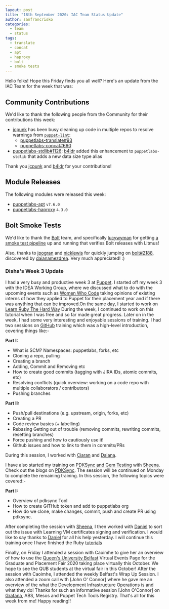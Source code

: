 ```yaml
---
layout: post
title: "18th September 2020: IAC Team Status Update"
author: sanfrancrisko
categories:
  - team
  - status
tags:
  - translate
  - concat
  - apt
  - haproxy
  - bolt
  - smoke tests
---
```


Hello folks!
Hope this Friday finds you all well?
Here's an update from the IAC Team for the week that was:

## Community Contributions
We'd like to thank the following people from the Community for their contributions this week:
- [jcpunk][jcpunk] has been busy cleaning up code in multiple repos to resolve warnings from [`puppet-lint`][puppet-lint]:
    - [puppetlabs-translate#93][translation-pr-93]
    - [puppetlabs-concat#660][concat-pr-660]
- [puppetlabs-stdlib#1126][stdlib-pr-1126]: [b4ldr][b4ldr] added this enhancement to `puppetlabs-stdlib` that adds a new data size type alias

Thank you [jcpunk][jcpunk] and [b4ldr][b4ldr] for your contributions!

## Module Releases
The following modules were released this week:
- [puppetlabs-apt][apt-forge] `v7.6.0`
- [puppetlabs-haproxy][haproxy-forge] `4.3.0`

## Bolt Smoke Tests
We'd like to thank the [Bolt][bolt] team, and specifically [lucywyman][lucywyman] for getting [a smoke test pipeline][bolt-pr-2164] up and running that verifies Bolt releases with Litmus!

Also, thanks to [jpogran][jpogran] and [nicklewis][nicklewis] for quickly jumping on [bolt#2188][bolt-issue-2188], discovered by [daianamezdrea][daianamezdrea].
Very much appreciated! :)

### Disha's Week 3 Update
I had a very busy and productive week 3 at [Puppet](https://puppet.com/). I started off my week 3 with the IDEA Working Group, where we discussed what to do with the upcoming events such as [Women Who Code](https://www.womenwhocode.com/) taking opinions of existing interns of how they applied to Puppet for their placement year and if there was anything that can be improved.On the same day, I started to work on [Learn Ruby The Hard Way](https://learnrubythehardway.org/book/)
During the week, I continued to work on this tutorial when I was free and so far made great progress. Later on in the week, I had some very interesting and enjoyable sessions of training. I had two sessions on [GitHub](https://github.com/)  training which was a high-level introduction, covering things like:-

**Part I:**
 - What is SCM?   Namespaces: puppetlabs, forks, etc   
 - Cloning a repo, pulling   
 - Creating a branch   
 - Adding, Commit and Removing etc   
 - How to create good commits (tagging with JIRA IDs, atomic commits, etc)  
 - Resolving conflicts (quick overview: working on a code repo with
   multiple collaborators / contributors)   
 - Pushing branches

**Part II:**
 - Push/pull destinations (e.g. upstream, origin, forks, etc)      
 - Creating a PR     
 - Code review basics (+ labelling)     
 - Rebasing 
   Getting out of trouble (removing commits, rewriting commits, resetting branches)       
 - Force pushing and how to cautiously use it!
 - Github issues and how to link to them in commits/PRs

During this session, I worked with [Ciaran](https://github.com/sanfrancrisko) and [Daiana](https://github.com/daianamezdrea).

I have also started my training on [PDKSync and Gem Testing](https://github.com/puppetlabs/pdksync) with [Sheena](https://github.com/sheenaajay). Check out the blogs on [PDKSync](https://puppet.com/blog/walkthrough-pdksync/). The session will be continued on Monday to complete the remaining training. In this session, the following topics were covered:- 

**Part I:**
 - Overview of pdksync Tool
 - How to create GITHub token and add to puppetlabs org 
 - How do we clone, make changes, commit, push and create PR using pdksync. 

After completing the session with [Sheena](https://github.com/sheenaajay), I then worked with [Daniel](https://github.com/carabasdaniel) to sort out the issue with Learning VM certificates signing and verification. I would like to say thanks to [Daniel](https://github.com/carabasdaniel) for all his help yesterday. I will continue this training once I have finished the Ruby [tutorials](https://learnrubythehardway.org/book/)

Finally, on Friday I attended a session with Caoimhe to give her an overview of how to use the [Queen's University Belfast](https://virtualcareersfairs.qub.ac.uk/events) Virtual Events Page for the Graduate and Placement Fair 2020 taking place virtually this October. 
We hope to see the QUB students at the virtual fair in this October! 
After the session with Caoimhe, I attended the weekly Belfast's Wrap Up Session. 
I also attended a zoom call with [John O' Connor] where he gave me an overview of the what the Development Infrastructure Operations is and what they do! Thanks for such an informative session [John O'Connor] on [Grafana](https://puppet.grafana.net/login), ABS, Mesos and Puppet Tech Tools Registry. 
That's all for this week from me!
Happy reading!!

[jcpunk]:               https://github.com/jcpunk
[puppet-lint]:          https://github.com/rodjek/puppet-lint
[translation-pr-93]:    https://github.com/puppetlabs/puppetlabs-translate/pull/93
[concat-pr-660]:        https://github.com/puppetlabs/puppetlabs-concat/pull/660
[stdlib-pr-1126]:       https://github.com/puppetlabs/puppetlabs-stdlib/pull/1126
[b4ldr]:                https://github.com/b4ldr
[apt-forge]:            https://forge.puppet.com/puppetlabs/apt
[concat-forge]:         https://forge.puppet.com/puppetlabs/concat
[haproxy-forge]:        https://forge.puppet.com/puppetlabs/haproxy
[lucywyman]:            https://github.com/lucywyman
[bolt-pr-2164]:         https://github.com/puppetlabs/bolt/pull/2164
[bolt]:                 https://github.com/puppetlabs/bolt
[bolt-issue-2188]:      https://github.com/puppetlabs/bolt/issues/2188
[jpogran]:              https://github.com/jpogran
[nicklewis]:            https://github.com/nicklewis
[daianamezdrea]:        https://github.com/daianamezdrea
[joc]:                  https://github.com/jcoconnor